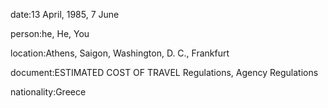 date:13 April, 1985, 7 June

person:he, He, You

location:Athens, Saigon, Washington, D. C., Frankfurt

document:ESTIMATED COST OF TRAVEL Regulations, Agency Regulations

nationality:Greece

